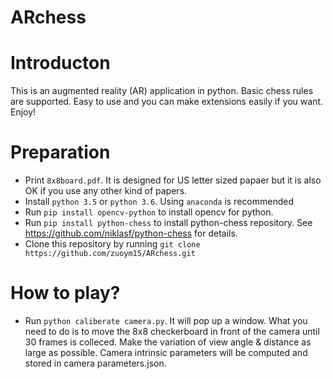 # ARchess


# Introducton
This is an augmented reality (AR) application in python. Basic chess rules are supported. Easy to use and you can make extensions easily if you want. Enjoy!

# Preparation
- Print `8x8board.pdf`. It is designed for US letter sized papaer but it is also OK if you use any other kind of papers.
- Install `python 3.5` or `python 3.6`. Using `anaconda` is recommended
- Run `pip install opencv-python` to install opencv for python.
- Run `pip install python-chess` to install python-chess repository. See https://github.com/niklasf/python-chess for details.
- Clone this repository by running `git clone https://github.com/zuoym15/ARchess.git`

# How to play?
- Run `python caliberate camera.py`. It will pop up a window. What you need to do is to move the 8x8 checkerboard in front of the camera until 30 frames is colleced. Make the variation of view angle & distance as large as possible. Camera intrinsic parameters will be computed and stored in camera parameters.json.

